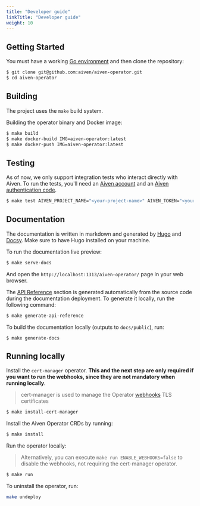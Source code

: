 ```yaml
---
title: "Developer guide"
linkTitle: "Developer guide"
weight: 10
---
```


## Getting Started
You must have a working [Go environment](https://golang.org/doc/install) and then clone the repository:

```bash
$ git clone git@github.com:aiven/aiven-operator.git
$ cd aiven-operator
```

## Building
The project uses the `make` build system.

Building the operator binary and Docker image:
```bash
$ make build
$ make docker-build IMG=aiven-operator:latest
$ make docker-push IMG=aiven-operator:latest
```

## Testing
As of now, we only support integration tests who interact directly with Aiven. To run the tests, you'll need an [Aiven account](https://console.aiven.io/signup?utm_source=github&utm_medium=organic&utm_campaign=k8s-operator&utm_content=signup) and an [Aiven authentication code](https://help.aiven.io/en/articles/2059201-authentication-tokens).

```bash
$ make test AIVEN_PROJECT_NAME="<your-project-name>" AIVEN_TOKEN="<your-token>"
```

## Documentation
The documentation is written in markdown and generated by [Hugo](https://gohugo.io/) and [Docsy](https://themes.gohugo.io/docsy/). Make sure to have Hugo installed on your machine.

To run the documentation live preview:
```bash
$ make serve-docs
```

And open the `http://localhost:1313/aiven-operator/` page in your web browser.

The [API Reference](https://aiven.github.io/aiven-operator/docs/api-reference/) section is generated automatically from the source code during the documentation deployment. To generate it locally, run the following command:
```bash
$ make generate-api-reference
```

To build the documentation locally (outputs to `docs/public`), run:
```
$ make generate-docs
```

## Running locally
Install the `cert-manager` operator. **This and the next step are only required if you want to run the webhooks, since they are not mandatory when running locally**.
> cert-manager is used to manage the Operator [webhooks](https://kubernetes.io/docs/reference/access-authn-authz/extensible-admission-controllers/) TLS certificates
```bash
$ make install-cert-manager
```

Install the Aiven Operator CRDs by running:
```bash
$ make install
```

Run the operator locally:
> Alternatively, you can execute `make run ENABLE_WEBHOOKS=false` to disable the webhooks, not requiring the cert-manager operator.
```bash
$ make run
````

To uninstall the operator, run:

```bash
make undeploy
```